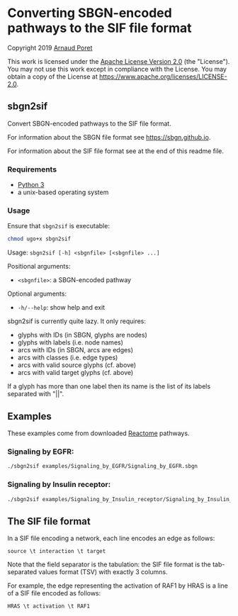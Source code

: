 # Converting SBGN-encoded pathways to the SIF file format

Copyright 2019 [Arnaud Poret](https://github.com/arnaudporet)

This work is licensed under the [Apache License Version 2.0](https://www.apache.org/licenses/LICENSE-2.0) (the "License"). You may not use this work except in compliance with the License. You may obtain a copy of the License at https://www.apache.org/licenses/LICENSE-2.0.

## sbgn2sif

Convert SBGN-encoded pathways to the SIF file format.

For information about the SBGN file format see https://sbgn.github.io.

For information about the SIF file format see at the end of this readme file.

### Requirements

* [Python 3](https://www.python.org)
* a unix-based operating system

### Usage

Ensure that `sbgn2sif` is executable:

```sh
chmod ugo+x sbgn2sif
```

Usage: `sbgn2sif [-h] <sbgnfile> [<sbgnfile> ...]`

Positional arguments:

* `<sbgnfile>`: a SBGN-encoded pathway

Optional arguments:

* `-h/--help`: show help and exit

sbgn2sif is currently quite lazy. It only requires:

* glyphs with IDs (in SBGN, glyphs are nodes)
* glyphs with labels (i.e. node names)
* arcs with IDs (in SBGN, arcs are edges)
* arcs with classes (i.e. edge types)
* arcs with valid source glyphs (cf. above)
* arcs with valid target glyphs (cf. above)

If a glyph has more than one label then its name is the list of its labels separated with "||".

## Examples

These examples come from downloaded [Reactome](https://reactome.org/PathwayBrowser/) pathways.

### Signaling by EGFR:

```sh
./sbgn2sif examples/Signaling_by_EGFR/Signaling_by_EGFR.sbgn
```

### Signaling by Insulin receptor:

```sh
./sbgn2sif examples/Signaling_by_Insulin_receptor/Signaling_by_Insulin_receptor.sbgn
```

## The SIF file format

In a SIF file encoding a network, each line encodes an edge as follows:

```
source \t interaction \t target
```

Note that the field separator is the tabulation: the SIF file format is the tab-separated values format (TSV) with exactly 3 columns.

For example, the edge representing the activation of RAF1 by HRAS is a line of a SIF file encoded as follows:

```
HRAS \t activation \t RAF1
```
